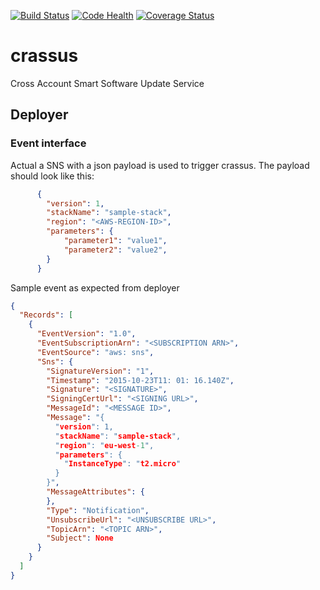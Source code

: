 [![Build Status](https://travis-ci.org/ImmobilienScout24/crassus.svg?branch=master)](https://travis-ci.org/ImmobilienScout24/crassus)
[![Code Health](https://landscape.io/github/ImmobilienScout24/crassus/master/landscape.svg?style=flat)](https://landscape.io/github/ImmobilienScout24/crassus/master)
[![Coverage Status](https://coveralls.io/repos/ImmobilienScout24/crassus/badge.svg?branch=master&service=github)](https://coveralls.io/github/ImmobilienScout24/crassus?branch=master)

# crassus
Cross Account Smart Software Update Service

## Deployer
### Event interface
Actual a SNS with a json payload is used to trigger crassus. The payload should look like this:

```json
      {
        "version": 1,
        "stackName": "sample-stack",
        "region": "<AWS-REGION-ID>",
        "parameters": {
            "parameter1": "value1",
            "parameter2": "value2",
        }
      }
```


Sample event as expected from deployer
```json
{
  "Records": [
    {
      "EventVersion": "1.0",
      "EventSubscriptionArn": "<SUBSCRIPTION ARN>",
      "EventSource": "aws: sns",
      "Sns": {
        "SignatureVersion": "1",
        "Timestamp": "2015-10-23T11: 01: 16.140Z",
        "Signature": "<SIGNATURE>",
        "SigningCertUrl": "<SIGNING URL>",
        "MessageId": "<MESSAGE ID>",
        "Message": "{
          "version": 1,
          "stackName": "sample-stack",
          "region": "eu-west-1",
          "parameters": {
            "InstanceType": "t2.micro"
          }
        }",
        "MessageAttributes": {
        },
        "Type": "Notification",
        "UnsubscribeUrl": "<UNSUBSCRIBE URL>",
        "TopicArn": "<TOPIC ARN>",
        "Subject": None
      }
    }
  ]
}
```
